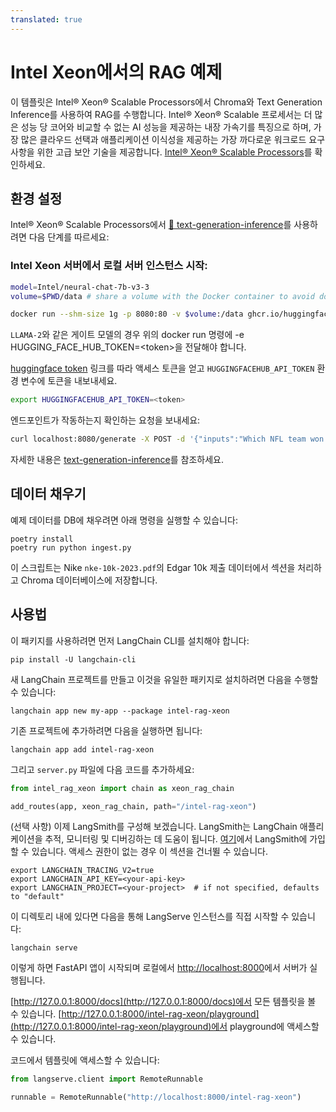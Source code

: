 ```yaml
---
translated: true
---
```


# Intel Xeon에서의 RAG 예제

이 템플릿은 Intel® Xeon® Scalable Processors에서 Chroma와 Text Generation Inference를 사용하여 RAG를 수행합니다.
Intel® Xeon® Scalable 프로세서는 더 많은 성능 당 코어와 비교할 수 없는 AI 성능을 제공하는 내장 가속기를 특징으로 하며, 가장 많은 클라우드 선택과 애플리케이션 이식성을 제공하는 가장 까다로운 워크로드 요구 사항을 위한 고급 보안 기술을 제공합니다. [Intel® Xeon® Scalable Processors](https://www.intel.com/content/www/us/en/products/details/processors/xeon/scalable.html)를 확인하세요.

## 환경 설정

Intel® Xeon® Scalable Processors에서 [🤗 text-generation-inference](https://github.com/huggingface/text-generation-inference)를 사용하려면 다음 단계를 따르세요:

### Intel Xeon 서버에서 로컬 서버 인스턴스 시작:

```bash
model=Intel/neural-chat-7b-v3-3
volume=$PWD/data # share a volume with the Docker container to avoid downloading weights every run

docker run --shm-size 1g -p 8080:80 -v $volume:/data ghcr.io/huggingface/text-generation-inference:1.4 --model-id $model
```

`LLAMA-2`와 같은 게이트 모델의 경우 위의 docker run 명령에 -e HUGGING_FACE_HUB_TOKEN=\<token\>을 전달해야 합니다.

[huggingface token](https://huggingface.co/docs/hub/security-tokens) 링크를 따라 액세스 토큰을 얻고 `HUGGINGFACEHUB_API_TOKEN` 환경 변수에 토큰을 내보내세요.

```bash
export HUGGINGFACEHUB_API_TOKEN=<token>
```

엔드포인트가 작동하는지 확인하는 요청을 보내세요:

```bash
curl localhost:8080/generate -X POST -d '{"inputs":"Which NFL team won the Super Bowl in the 2010 season?","parameters":{"max_new_tokens":128, "do_sample": true}}'   -H 'Content-Type: application/json'
```

자세한 내용은 [text-generation-inference](https://github.com/huggingface/text-generation-inference)를 참조하세요.

## 데이터 채우기

예제 데이터를 DB에 채우려면 아래 명령을 실행할 수 있습니다:

```shell
poetry install
poetry run python ingest.py
```

이 스크립트는 Nike `nke-10k-2023.pdf`의 Edgar 10k 제출 데이터에서 섹션을 처리하고 Chroma 데이터베이스에 저장합니다.

## 사용법

이 패키지를 사용하려면 먼저 LangChain CLI를 설치해야 합니다:

```shell
pip install -U langchain-cli
```

새 LangChain 프로젝트를 만들고 이것을 유일한 패키지로 설치하려면 다음을 수행할 수 있습니다:

```shell
langchain app new my-app --package intel-rag-xeon
```

기존 프로젝트에 추가하려면 다음을 실행하면 됩니다:

```shell
langchain app add intel-rag-xeon
```

그리고 `server.py` 파일에 다음 코드를 추가하세요:

```python
from intel_rag_xeon import chain as xeon_rag_chain

add_routes(app, xeon_rag_chain, path="/intel-rag-xeon")
```

(선택 사항) 이제 LangSmith를 구성해 보겠습니다. LangSmith는 LangChain 애플리케이션을 추적, 모니터링 및 디버깅하는 데 도움이 됩니다. [여기](https://smith.langchain.com/)에서 LangSmith에 가입할 수 있습니다. 액세스 권한이 없는 경우 이 섹션을 건너뛸 수 있습니다.

```shell
export LANGCHAIN_TRACING_V2=true
export LANGCHAIN_API_KEY=<your-api-key>
export LANGCHAIN_PROJECT=<your-project>  # if not specified, defaults to "default"
```

이 디렉토리 내에 있다면 다음을 통해 LangServe 인스턴스를 직접 시작할 수 있습니다:

```shell
langchain serve
```

이렇게 하면 FastAPI 앱이 시작되며 로컬에서 [http://localhost:8000](http://localhost:8000)에서 서버가 실행됩니다.

[http://127.0.0.1:8000/docs](http://127.0.0.1:8000/docs)에서 모든 템플릿을 볼 수 있습니다.
[http://127.0.0.1:8000/intel-rag-xeon/playground](http://127.0.0.1:8000/intel-rag-xeon/playground)에서 playground에 액세스할 수 있습니다.

코드에서 템플릿에 액세스할 수 있습니다:

```python
from langserve.client import RemoteRunnable

runnable = RemoteRunnable("http://localhost:8000/intel-rag-xeon")
```
